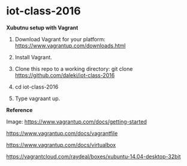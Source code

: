 # iot-class-2016**Xubutnu setup with Vagrant**1. Download Vagrant for your platform:https://www.vagrantup.com/downloads.html2. Install Vagrant.3. Clone this repo to a working directory:git clone https://github.com/daleki/iot-class-20164. cd iot-class-20165. Type vagraant up.**Reference**Image:https://www.vagrantup.com/docs/getting-started
https://www.vagrantup.com/docs/vagrantfile
https://www.vagrantup.com/docs/virtualbox
https://vagrantcloud.com/raydeal/boxes/xubuntu-14.04-desktop-32bit